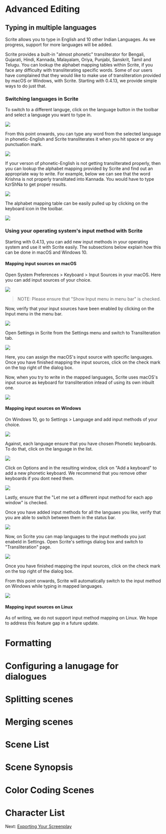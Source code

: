 # Advanced Editing

## Typing in multiple languages

Scrite allows you to type in English and 10 other Indian Languages. As we progress, support for more languages will be added.

Scrite provides a built-in "almost phonetic" transliterator for Bengali, Gujarati, Hindi, Kannada, Malayalam, Oriya, Punjabi, Sanskrit, Tamil and Telugu. You can lookup the alphabet mapping tables within Scrite, if you face any difficulty with transliterating specific words. Some of our users have complained that they would like to make use of transliteration provided by macOS or Windows, with Scrite. Starting with 0.4.13, we provide simple ways to do just that.

### Switching languages in Scrite

To switch to a different languge, click on the language button in the toolbar and select a language you want to type in.

![](screenshots/advanced-editing/001.jpg)

From this point onwards, you can type any word from the selected language in phonetic-English and Scrite transliterates it when you hit space or any punctuation mark.

![](screenshots/advanced-editing/002.jpg)

If your verson of phonetic-English is not getting transliterated properly, then you can lookup the alphabet mapping provided by Scrite and find out an appropriate way to write. For example, below we can see that the word Krishna is not properly translitated into Kannada. You would have to type kzrShNa to get proper results.

![](screenshots/advanced-editing/003.jpg)

The alphabet mapping table can be easily pulled up by clicking on the keyboard icon in the toolbar.

![](screenshots/advanced-editing/004.jpg)

### Using your operating system's input method with Scrite

Starting with 0.4.13, you can add new input methods in your operating system and use it with Scrite easily. The subsections below explain how this can be done in macOS and Windows 10.

#### Mapping input sources on macOS

Open System Preferences > Keyboard > Input Sources in your macOS. Here you can add input sources of your choice.

![](screenshots/advanced-editing/005.jpg)

> NOTE: Please ensure that "Show Input menu in menu bar" is checked.

Now, verify that your input sources have been enabled by clicking on the Input menu in the menu bar.

![](screenshots/advanced-editing/006.jpg)

Open Settings in Scrite from the Settings menu and switch to Transliteration tab.

![](screenshots/advanced-editing/007.jpg)

Here, you can assign the macOS's input source with specific languages. Once you have finished mapping the input sources, click on the check mark on the top right of the dialog box.

Now, when you try to write in the mapped languages, Scrite uses macOS's input source as keyboard for transliteration intead of using its own inbuilt one.

![](screenshots/advanced-editing/008.jpg)

#### Mapping input sources on Windows

On Windows 10, go to Settings > Language and add input methods of your choice.

![](screenshots/advanced-editing/009.jpg)

Against, each language ensure that you have chosen Phonetic keyboards. To do that, click on the language in the list.

![](screenshots/advanced-editing/010.jpg)

Click on Options and in the resulting window, click on "Add a keyboard" to add a new phonetic keyboard. We recommend that you remove other keyboards if you dont need them.

![](screenshots/advanced-editing/011.jpg)

Lastly, ensure that the "Let me set a different input method for each app window" is checked.

Once you have added input methods for all the languaes you like, verify that you are able to switch between them in the status bar.

![](screenshots/advanced-editing/012.jpg)

Now, on Scrite you can map languages to the input methods you just enabeld in Settings. Open Scrite's settings dialog box and switch to "Transliteration" page.

![](screenshots/advanced-editing/013.jpg)

Once you have finished mapping the input sources, click on the check mark on the top right of the dialog box. 

From this point onwards, Scrite will automatically switch to the input method on Windows while typing in mapped languages.

![](screenshots/advanced-editing/014.jpg)

#### Mapping input sources on Linux

As of writing, we do not support input method mapping on Linux. We hope to address this feature gap in a future update.

# Formatting

# Configuring a lanugage for dialogues

# Splitting scenes

# Merging scenes

# Scene List

# Scene Synopsis

# Color Coding Scenes

# Character List


Next: [Exporting Your Screenplay](export.md)